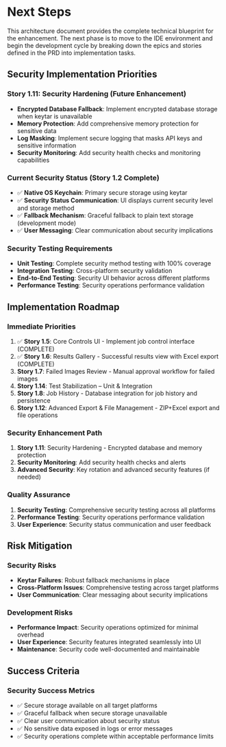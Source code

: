 # Next Steps

This architecture document provides the complete technical blueprint for the enhancement. The next phase is to move to the IDE environment and begin the development cycle by breaking down the epics and stories defined in the PRD into implementation tasks.

## Security Implementation Priorities

### **Story 1.11: Security Hardening (Future Enhancement)**
- **Encrypted Database Fallback**: Implement encrypted database storage when keytar is unavailable
- **Memory Protection**: Add comprehensive memory protection for sensitive data
- **Log Masking**: Implement secure logging that masks API keys and sensitive information
- **Security Monitoring**: Add security health checks and monitoring capabilities

### **Current Security Status (Story 1.2 Complete)**
- ✅ **Native OS Keychain**: Primary secure storage using keytar
- ✅ **Security Status Communication**: UI displays current security level and storage method
- ✅ **Fallback Mechanism**: Graceful fallback to plain text storage (development mode)
- ✅ **User Messaging**: Clear communication about security implications

### **Security Testing Requirements**
- **Unit Testing**: Complete security method testing with 100% coverage
- **Integration Testing**: Cross-platform security validation
- **End-to-End Testing**: Security UI behavior across different platforms
- **Performance Testing**: Security operations performance validation

## Implementation Roadmap

### **Immediate Priorities**
1. ✅ **Story 1.5**: Core Controls UI - Implement job control interface (COMPLETE)
2. ✅ **Story 1.6**: Results Gallery - Successful results view with Excel export (COMPLETE)
3. **Story 1.7**: Failed Images Review - Manual approval workflow for failed images
4. **Story 1.14**: Test Stabilization – Unit & Integration
5. **Story 1.8**: Job History - Database integration for job history and persistence
6. **Story 1.12**: Advanced Export & File Management - ZIP+Excel export and file operations

### **Security Enhancement Path**
1. **Story 1.11**: Security Hardening - Encrypted database and memory protection
2. **Security Monitoring**: Add security health checks and alerts
3. **Advanced Security**: Key rotation and advanced security features (if needed)

### **Quality Assurance**
1. **Security Testing**: Comprehensive security testing across all platforms
2. **Performance Testing**: Security operations performance validation
3. **User Experience**: Security status communication and user feedback

## Risk Mitigation

### **Security Risks**
- **Keytar Failures**: Robust fallback mechanisms in place
- **Cross-Platform Issues**: Comprehensive testing across target platforms
- **User Communication**: Clear messaging about security implications

### **Development Risks**
- **Performance Impact**: Security operations optimized for minimal overhead
- **User Experience**: Security features integrated seamlessly into UI
- **Maintenance**: Security code well-documented and maintainable

## Success Criteria

### **Security Success Metrics**
- ✅ Secure storage available on all target platforms
- ✅ Graceful fallback when secure storage unavailable
- ✅ Clear user communication about security status
- ✅ No sensitive data exposed in logs or error messages
- ✅ Security operations complete within acceptable performance limits 